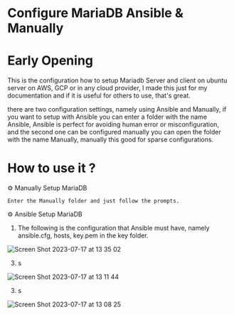 # Configure MariaDB Ansible & Manually

# Early Opening
This is the configuration how to setup Mariadb Server and client on ubuntu server on AWS, GCP or in any cloud provider, I made this just for my documentation and if it is useful for others to use, that's great.

there are two configuration settings, namely using Ansible and Manually, if you want to setup with Ansible you can enter a folder with the name Ansible, Ansible is perfect for avoiding human error or misconfiguration, and the second one can be configured manually you can open the folder with the name Manually, manually this good for sparse configurations.

# How to use it ?

⚙ Manually Setup MariaDB

```
Enter the Manually folder and just follow the prompts.
```

⚙ Ansible Setup MariaDB

1. The following is the configuration that Ansible must have, namely ansible.cfg, hosts, key.pem in the key folder.
   
![Screen Shot 2023-07-17 at 13 35 02](https://github.com/fahmifiqih1/MariadbConfig/assets/53596721/419afb3b-7100-4a8a-92c8-31eb424ce22b)

3. s

![Screen Shot 2023-07-17 at 13 11 44](https://github.com/fahmifiqih1/MariadbConfig/assets/53596721/de37f4bb-1440-4cf2-8b48-e597eaef5a57)

3. s

![Screen Shot 2023-07-17 at 13 08 25](https://github.com/fahmifiqih1/MariadbConfig/assets/53596721/014edf16-8c2f-4296-b567-f8b01fde5354)
